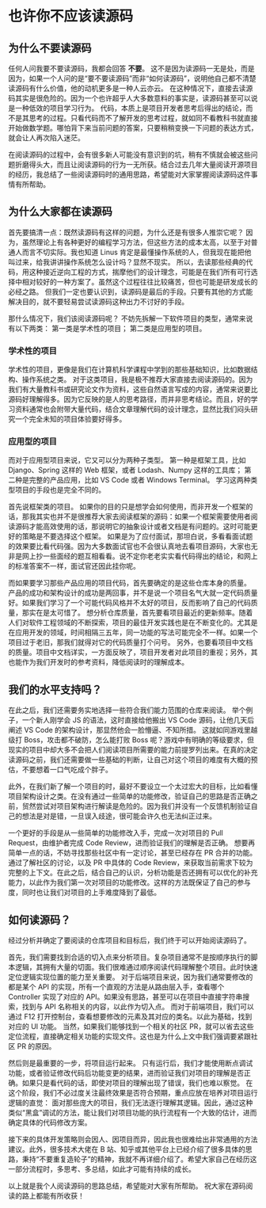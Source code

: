 # 也许你不应该读源码

## 为什么不要读源码

任何人问我要不要读源码，我都会回答 **不要**。
这不是因为读源码一无是处，而是因为，如果一个人问的是“要不要读源码”而非“如何读源码”，说明他自己都不清楚读源码有什么价值，他的动机更多是一种人云亦云。
在这种情况下，直接去读源码其实是很危险的。因为一个也许超乎人大多数意料的事实是，读源码甚至可以说是一种低效的项目学习行为。
代码，本质上是项目开发者思考后得出的结论，而不是其思考的过程。只看代码而不了解开发的思考过程，就如同不看教科书就直接开始做数学题。哪怕背下来当前问题的答案，只要稍稍变换一下问题的表达方式，就会让人再次陷入迷茫。

在阅读源码的过程中，会有很多新人可能没有意识到的坑，稍有不慎就会被这些问题折磨得头大，而且让阅读源码的行为一无所获。结合过去几年大量阅读开源项目的经历，我总结了一些阅读源码时的通用思路，希望能对大家掌握阅读源码这件事情有所帮助。

## 为什么大家都在读源码

首先要搞清一点：既然读源码有这样的问题，为什么还是有很多人推崇它呢？
因为，虽然理论上有各种更好的编程学习方法，但这些方法的成本太高，以至于对普通人而言不切实际。我也知道 Linus 肯定是最懂操作系统的人，但我现在能把他叫过来，给我讲讲操作系统怎么设计吗？显然不现实。
所以，去读那些经典的代码，用这种接近逆向工程的方式，揣摩他们的设计理念，可能是在我们所有可行选择中相对较好的一种方案了。虽然这个过程往往比较痛苦，但也可能是研发成长的必经之路。
但我们一定也要认识到，读源码是最后的手段。只要有其他的方式能解决目的，就不要轻易尝试读源码这种出力不讨好的手段。

那什么情况下，我们该阅读源码呢？
不妨先拆解一下软件项目的类型，通常来说有以下两类：
第一类是学术性的项目；
第二类是应用型的项目。

### 学术性的项目

学术性的项目，更像是我们在计算机科学课程中学到的那些基础知识，比如数据结构、操作系统之类。
对于这类项目，我是极不推荐大家直接去阅读源码的。因为我们有大量教科书或研究论文作为资料，这些自然语言写成的内容，通常来说要比源码好理解得多。因为它反映的是人的思考路径，而并非思考结论。而且，好的学习资料通常也会附带大量代码，结合文章理解代码的设计理念，显然比我们闷头研究一个完全未知的项目体验要好得多。

### 应用型的项目

而对于应用型项目来说，它又可以分为两种子类型。
第一种是框架工具，比如 Django、Spring 这样的 Web 框架，或者 Lodash、Numpy 这样的工具库；
第二种是完整的产品应用，比如 VS Code 或者 Windows Terminal。
学习这两种类型项目的手段也是完全不同的。

首先说框架类的项目。
如果你的目的只是想学会如何使用，而非开发一个框架的话，那我其实也并不是很推荐大家去阅读框架的源码：如果一个框架需要使用者阅读源码才能高效使用的话，那说明它的抽象设计或者文档是有问题的。这时可能更好的策略是不要选择这个框架。
如果是为了应付面试，那坦白说，多看看面试题的效果要比看代码强。因为大多数面试官也不会很认真地去看项目源码，大家也无非是网上抄一些面经的题互相看看。说不定你老老实实看代码得出的结论，和网上的标准答案不一样，面试官还因此挂你呢。

而如果要学习那些产品应用的项目代码，首先要确定的是这些仓库本身的质量。
产品的成功和架构设计的成功是两回事，并不是说一个项目名气大就一定代码质量好。如果我们学习了一个可能代码风格并不太好的项目，反而影响了自己的代码质量，那实在是太可惜了。
想分析仓库质量，首先要看项目最近的更新频率。随着人们对软件工程领域的不断探索，项目的最佳开发实践也是在不断变化的。尤其是在应用开发的领域，时间相隔三五年，同一功能的写法可能完全不一样。如果一个项目过于老旧，那我们就得对它的代码质量打个问号。
另外，也要看项目中文档的质量。项目中文档详实，一方面反映了，项目开发者对此项目的重视；另外，其也能作为我们开发时的参考资料，降低阅读时的理解成本。

## 我们的水平支持吗？

在此之后，我们还需要务实地选择一些符合我们能力范围的仓库来阅读。
举个例子，一个新人刚学会 JS 的语法，这时直接给他搬出 VS Code 源码，让他几天后阐述 VS Code 的架构设计，那显然他会一脸懵逼、不知所措。
这就如同游戏里越级打 Boss，攻击都不破防，怎么能打败 Boss 呢？游戏中有明确的等级要求，但现实的项目中却大多不会把人们阅读项目所需要的能力前提罗列出来。在真的决定读源码之前，我们还需要做一些基础的判断，让自己对这个项目的难度有大概的预估，不要想着一口气吃成个胖子。

此外，在我们新了解一个项目的时，最好不要设立一个太过宏大的目标，比如看懂项目架构设计之类。在没有通过一些简单的功能修改，验证自己的思路是否正确之前，贸然尝试对项目架构进行解读是危险的。因为我们并没有一个反馈机制验证自己的想法是对是错，一旦误入歧途，很可能会许久也无法纠正过来。

一个更好的手段是从一些简单的功能修改入手，完成一次对项目的 Pull Request，由维护者完成 Code Review，进而验证我们的理解是否正确。
想要再简单一点的话，不妨寻找那些社区中有一定讨论，甚至已经存在 PR 合并的功能。通过了解社区的讨论，以及 PR 中具体的 Code Review，来获取当前需求下较为完整的上下文。在此之后，结合自己的认识，分析功能是否还拥有可以优化的补充能力，以此作为我们第一次对项目的功能修改。这样的方法既保证了自己的参与度，同时也让我们对项目的上手难度降到了最低。

## 如何读源码？

经过分析并确定了要阅读的仓库项目和目标后，我们终于可以开始阅读源码了。

首先，我们需要找到合适的切入点来分析项目。复杂项目通常不是按顺序执行的脚本逻辑，其拥有大量的切面。我们很难通过顺序阅读代码理解整个项目。此时快速定位逻辑实现位置的能力至关重要。
对于后端项目来说，因为我们通常要修改的都是某个 API 的实现，所有一个直观的方法是从路由层入手，查看哪个 Controller 实现了对应的 API。如果没有思路，甚至可以在项目中直接字符串搜索，找到与 API 名称相关的内容，以此作为切入点。
而对于前端项目，我们可以通过 F12 打开控制台，查看想要修改的元素及其对应的类名。以此为基础，找到对应的 UI 功能。
当然，如果我们能够找到一个相关的社区 PR，就可以省去这些定位流程，直接确定相关功能的实现文件。这也是为什么上文中我们强调要紧跟社区 PR 的原因。

然后则是最重要的一步，将项目运行起来。
只有运行后，我们才能使用断点调试功能，或者验证修改代码后功能变更的结果，进而验证我们对项目的理解是否正确。如果只是看代码的话，即使对项目的理解出现了错误，我们也难以察觉。
在这个阶段，我们不必过度关注最终效果是否符合预期，重点应放在培养对项目运行逻辑的直觉：
面对那些庞大的项目，我们无法逐行理解其逻辑。因此，通过这种类似“黑盒”调试的方法，能让我们对项目功能的执行流程有一个大致的估计，进而确定具体的代码修改方案。

接下来的具体开发策略则会因人、因项目而异，因此我也很难给出非常通用的方法建议。此外，很多技术大佬在 B 站、知乎或其他平台上已经介绍了很多具体的思路，秉持“不要重复造轮子”的精神，我就不再详细介绍了。希望大家自己在经历这一部分流程时，多思考、多总结，如此才可能有持续的成长。

以上就是我个人阅读源码的思路总结，希望能对大家有所帮助。
祝大家在源码阅读的路上都能有所收获！